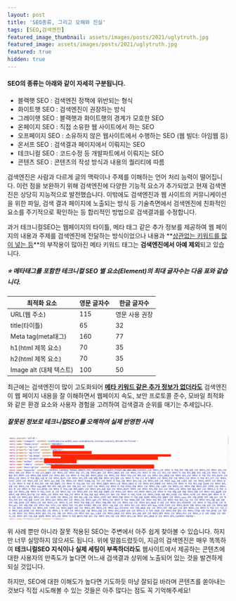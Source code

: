 ```yaml
---
layout: post
title: 'SEO종류, 그리고 오해와 진실'
tags: [SEO,검색엔진]
featured_image_thumbnail: assets/images/posts/2021/uglytruth.jpg
featured_image: assets/images/posts/2021/uglytruth.jpg
featured: true
hidden: true
---
```



#### SEO의 종류는 아래와 같이 자세히 구분됩니다.

- 블랙햇 SEO : 검색엔진 정책에 위반되는 형식
- 화이트햇 SEO : 검색엔진이 권장하는 방식
- 그레이햇 SEO : 블랙햇과 화이트햇의 경계가 모호한 SEO
- 온페이지 SEO : 직접 소유한 웹 사이트에서 하는 SEO
- 오프페이지 SEO : 소유하지 않은 웹사이트에서 수행하는 SEO (웹 빌더: 아임웹 등)
- 온서프 SEO : 검색결과 페이지에서 이뤄지는 SEO
- 테크니컬 SEO : 코드수정 등 개발파트에서 이뤄지는 SEO
- 콘텐츠 SEO : 콘텐츠의 작성 방식과 내용의 퀄리티에 따름



검색엔진은 사람과 다르게 글의 맥락이나 주제를 이해하는 언어 처리 능력이 떨어집니다. 이런 점을 보완하기 위해 검색엔진에 다양한 기능적 요소가 추가되었고 현재 검색엔진은 상당히 지능적으로 발전했습니다. 이밖에도 검색엔진과 웹 사이트의 커뮤니케이션을 위한 파일, 검색 결과 페이지에 노출되는 방식 등 기술측면에서 검색엔진에 친화적인 요소를 주기적으로 확인하는 등 합리적인 방법으로 검색결과를 수정합니다.

과거 테크니컬SEO는 웹페이지의 타이틀, 메타 태그 같은 추가 정보를 제공하여 웹 페이지의 내용과 주제를 검색엔진에 전달하는 방식이었으나 내용과 **<u>상관없는 키워드를 많이 넣는 등</u>**의 부작용이 많아진 메타 키워드 태그는 **검색엔진에서 아예 제외**되고 있습니다.



##### ⭐️ 메타태그를 포함한 테크니컬 SEO 별 요소(Element)의 최대 글자수는 다음 표와 같습니다.

| 최적화 요소                        | 영문 글자수 | 한글 글자수 |
| ---------------------------------- | ----------------- | ----------------- |
| URL(웹 주소)                       | 115               | 영문 사용 권장    |
| title(타이틀)                      | 65                | 32                |
| Meta tag(meta태그)                 | 160               | 77                |
| h1(html 제목 요소)                 | 70                | 35                |
| h2(html 제목 요소)                 | 70                | 35                |
| Image alt (대체 텍스트) | 100               | 50                |

최근에는 검색엔진이 많이 고도화되어 **<u>메타 키워드 같은 추가 정보가 없더라도</u>** 검색엔진이 웹 페이지 내용을 잘 이해하면서 웹페이지 속도, 보안 프로토콜 준수, 모바일 최적화와 같은 환경 요소와 사용자 경험을 고려하여 검색결과 순위를 매기는 추세입니다.



##### 잘못된 정보로 테크니컬SEO를 오해하여 실제 반영한 사례

![잘못된 SEO 사례](./assets/images/posts/2021/badexample.jpg)



위 사례 뿐만 아니라 잘못 적용된 SEO는 주변에서 아주 쉽게 찾아볼 수 있습니다. 하지만 너무 실망하지 않으셔도 됩니다. 위에 말씀드렸듯이, 지금의 검색엔진은 매우 똑똑하여 **테크니컬SEO 지식이나 실제 세팅이 부족하더라도** 웹사이트에서 제공하는 콘텐츠에 대한 사용자의 만족도가 높다면 어느새 검색결과 상위에 노출되어 있는 것을 발견하게 되실 것입니다.



하지만, SEO에 대한 이해도가 높다면 기도하듯 마냥 잘되길 바라며 콘텐츠를 쏟아내는 것보다 직접 시도해볼 수 있는 것들은 아주 많다는 점도 꼭 기억해주세요!
